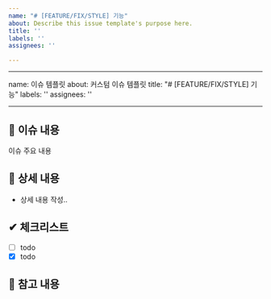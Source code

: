 ```yaml
---
name: "# [FEATURE/FIX/STYLE] 기능"
about: Describe this issue template's purpose here.
title: ''
labels: ''
assignees: ''

---
```


---
name: 이슈 템플릿
about: 커스텀 이슈 템플릿
title: "# [FEATURE/FIX/STYLE] 기능"
labels: ''
assignees: ''

---

## 📢 이슈 내용
이슈 주요 내용

## 📃 상세 내용
- 상세 내용 작성..

## ✔ 체크리스트
- [ ] todo
- [x] todo

## 📍 참고 내용
